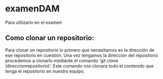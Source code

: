# examenDAM
Para utilizarlo en el examen


## Como clonar un repositorio:

Para clonar un repositorio lo primero que necesitamos es la dirección de ese repositorio en cuestión. Una vez tengamos la dirección del repositorio procedemos a clonarlo mediante el comando 'git clone (direccionrepositorio)'. Este comando nos clonara todo el contenido que tenga el repositorio en nuestro equipo. 